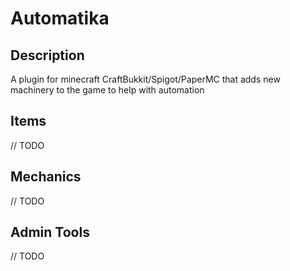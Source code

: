 # Automatika

## Description
A plugin for minecraft CraftBukkit/Spigot/PaperMC that adds new machinery to the game to help with automation

## Items
// TODO
  
  

## Mechanics
// TODO
  
  
## Admin Tools
// TODO
  
  

